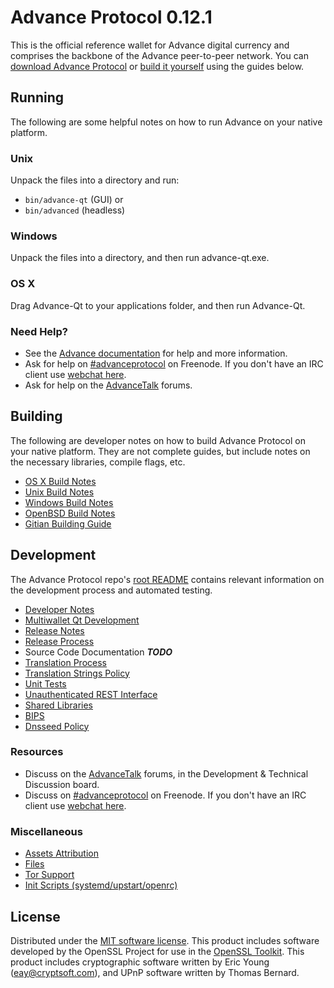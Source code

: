 Advance Protocol 0.12.1
=====================

This is the official reference wallet for Advance digital currency and comprises the backbone of the Advance peer-to-peer network. You can [download Advance Protocol](https://www.advance.org/downloads/) or [build it yourself](#building) using the guides below.

Running
---------------------
The following are some helpful notes on how to run Advance on your native platform.

### Unix

Unpack the files into a directory and run:

- `bin/advance-qt` (GUI) or
- `bin/advanced` (headless)

### Windows

Unpack the files into a directory, and then run advance-qt.exe.

### OS X

Drag Advance-Qt to your applications folder, and then run Advance-Qt.

### Need Help?

* See the [Advance documentation](https://advanceprotocol.atlassian.net/wiki/display/DOC)
for help and more information.
* Ask for help on [#advanceprotocol](http://webchat.freenode.net?channels=advanceprotocol) on Freenode. If you don't have an IRC client use [webchat here](http://webchat.freenode.net?channels=advanceprotocol).
* Ask for help on the [AdvanceTalk](https://advancetalk.org/) forums.

Building
---------------------
The following are developer notes on how to build Advance Protocol on your native platform. They are not complete guides, but include notes on the necessary libraries, compile flags, etc.

- [OS X Build Notes](build-osx.md)
- [Unix Build Notes](build-unix.md)
- [Windows Build Notes](build-windows.md)
- [OpenBSD Build Notes](build-openbsd.md)
- [Gitian Building Guide](gitian-building.md)

Development
---------------------
The Advance Protocol repo's [root README](/README.md) contains relevant information on the development process and automated testing.

- [Developer Notes](developer-notes.md)
- [Multiwallet Qt Development](multiwallet-qt.md)
- [Release Notes](release-notes.md)
- [Release Process](release-process.md)
- Source Code Documentation ***TODO***
- [Translation Process](translation_process.md)
- [Translation Strings Policy](translation_strings_policy.md)
- [Unit Tests](unit-tests.md)
- [Unauthenticated REST Interface](REST-interface.md)
- [Shared Libraries](shared-libraries.md)
- [BIPS](bips.md)
- [Dnsseed Policy](dnsseed-policy.md)

### Resources
* Discuss on the [AdvanceTalk](https://advancetalk.org/) forums, in the Development & Technical Discussion board.
* Discuss on [#advanceprotocol](http://webchat.freenode.net/?channels=advanceprotocol) on Freenode. If you don't have an IRC client use [webchat here](http://webchat.freenode.net/?channels=advanceprotocol).

### Miscellaneous
- [Assets Attribution](assets-attribution.md)
- [Files](files.md)
- [Tor Support](tor.md)
- [Init Scripts (systemd/upstart/openrc)](init.md)

License
---------------------
Distributed under the [MIT software license](http://www.opensource.org/licenses/mit-license.php).
This product includes software developed by the OpenSSL Project for use in the [OpenSSL Toolkit](https://www.openssl.org/). This product includes
cryptographic software written by Eric Young ([eay@cryptsoft.com](mailto:eay@cryptsoft.com)), and UPnP software written by Thomas Bernard.
